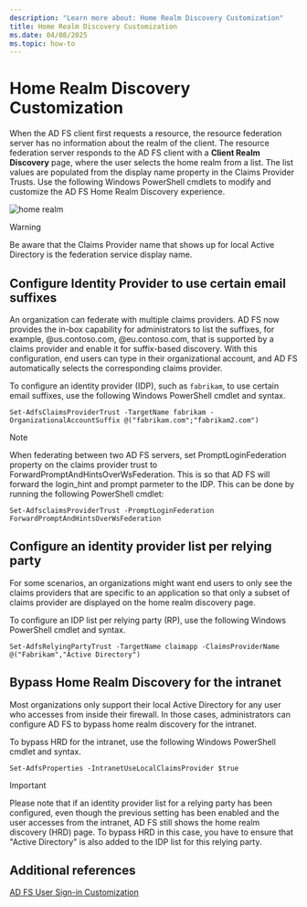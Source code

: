 ```yaml
---
description: "Learn more about: Home Realm Discovery Customization"
title: Home Realm Discovery Customization
ms.date: 04/08/2025
ms.topic: how-to
---
```


# Home Realm Discovery Customization


When the AD FS client first requests a resource, the resource federation server has no information about the realm of the client. The resource federation server responds to the AD FS client with a **Client Realm Discovery** page, where the user selects the home realm from a list. The list values are populated from the display name property in the Claims Provider Trusts. Use the following Windows PowerShell cmdlets to modify and customize the AD FS Home Realm Discovery experience.

![home realm](media/AD-FS-user-sign-in-customization/ADFS_Blue_Custom4.png)

> [!WARNING]
> Be aware that the Claims Provider name that shows up for local Active Directory is the federation service display name.




## Configure Identity Provider to use certain email suffixes
An organization can federate with multiple claims providers. AD FS now provides the in\-box capability for administrators to list the suffixes, for example, @us.contoso.com, @eu.contoso.com, that is supported by a claims provider and enable it for suffix\-based discovery. With this configuration, end users can type in their organizational account, and AD FS automatically selects the corresponding claims provider.

To configure an identity provider \(IDP\), such as `fabrikam`, to use certain email suffixes, use the following Windows PowerShell cmdlet and syntax.


`Set-AdfsClaimsProviderTrust -TargetName fabrikam -OrganizationalAccountSuffix @("fabrikam.com";"fabrikam2.com") `

>[!NOTE]
> When federating between two AD FS servers, set PromptLoginFederation property on the claims provider trust to ForwardPromptAndHintsOverWsFederation.  This is so that AD FS will forward the login_hint and prompt parmeter to the IDP.  This can be done by running the following PowerShell cmdlet:
>
>`Set-AdfsclaimsProviderTrust -PromptLoginFederation ForwardPromptAndHintsOverWsFederation`

## Configure an identity provider list per relying party
For some scenarios, an organizations might want end users to only see the claims providers that are specific to an application so that only a subset of claims provider are displayed on the home realm discovery page.

To configure an IDP list per relying party \(RP\), use the following Windows PowerShell cmdlet and syntax.


`Set-AdfsRelyingPartyTrust -TargetName claimapp -ClaimsProviderName @("Fabrikam","Active Directory") `


## Bypass Home Realm Discovery for the intranet
Most organizations only support their local Active Directory for any user who accesses from inside their firewall. In those cases, administrators can configure AD FS to bypass home realm discovery for the intranet.

To bypass HRD for the intranet, use the following Windows PowerShell cmdlet and syntax.


`Set-AdfsProperties -IntranetUseLocalClaimsProvider $true `


> [!IMPORTANT]
> Please note that if an identity provider list for a relying party has been configured, even though the previous setting has been enabled and the user accesses from the intranet, AD FS still shows the home realm discovery \(HRD\) page. To bypass HRD in this case, you have to ensure that "Active Directory" is also added to the IDP list for this relying party.

## Additional references
[AD FS User Sign-in Customization](AD-FS-user-sign-in-customization.md)
